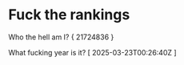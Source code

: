 # Fuck the rankings

Who the hell am I?
{ 21724836 }

What fucking year is it?
[ 2025-03-23T00:26:40Z ]
